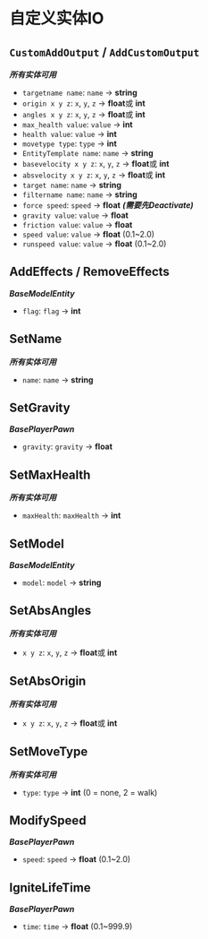 # 自定义实体IO

## ``CustomAddOutput`` / ``AddCustomOutput``

***所有实体可用***  

- ``targetname name``: ``name`` -> **string**
- ``origin x y z``:  ``x``, ``y``, ``z`` -> **float**或 **int**
- ``angles x y z``:  ``x``, ``y``, ``z`` -> **float**或 **int**
- ``max_health value``: ``value`` -> **int**
- ``health value``: ``value`` -> **int**
- ``movetype type``: ``type`` -> **int**
- ``EntityTemplate name``: ``name`` -> **string**
- ``basevelocity x y z``: ``x``, ``y``, ``z`` -> **float**或 **int**
- ``absvelocity x y z``: ``x``, ``y``, ``z`` -> **float**或 **int**
- ``target name``: ``name`` -> **string**
- ``filtername name``: ``name`` -> **string**
- ``force speed``: ``speed`` -> **float** ***(需要先Deactivate)***
- ``gravity value``: ``value`` -> **float**
- ``friction value``: ``value`` -> **float**
- ``speed value``: ``value`` -> **float** (0.1~2.0)
- ``runspeed value``: ``value`` -> **float** (0.1~2.0)

## AddEffects / RemoveEffects

***BaseModelEntity***

- ``flag``: ``flag`` -> **int**

## SetName

***所有实体可用***

- ``name``: ``name`` -> **string**

## SetGravity

***BasePlayerPawn***

- ``gravity``: ``gravity`` -> **float**

## SetMaxHealth

***所有实体可用***

- ``maxHealth``: ``maxHealth`` -> **int**

## SetModel

***BaseModelEntity***

- ``model``: ``model`` -> **string**

## SetAbsAngles

***所有实体可用***

- ``x y z``:  ``x``, ``y``, ``z`` -> **float**或 **int**

## SetAbsOrigin

***所有实体可用***

- ``x y z``:  ``x``, ``y``, ``z`` -> **float**或 **int**

## SetMoveType

***所有实体可用***

- ``type``: ``type`` -> **int** (0 = none, 2 = walk)

## ModifySpeed

***BasePlayerPawn***

- ``speed``: ``speed`` -> **float** (0.1~2.0)

## IgniteLifeTime

***BasePlayerPawn***

- ``time``: ``time`` -> **float** (0.1~999.9)
